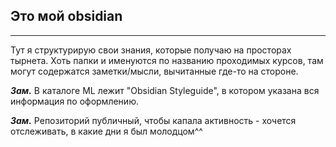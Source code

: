 ## Это мой obsidian
---
Тут я структурирую свои знания, которые получаю на просторах тырнета. Хоть папки и именуются по названию проходимых курсов, там могут содержатся заметки/мысли, вычитанные где-то на стороне.

***Зам.*** В каталоге ML лежит "Obsidian Styleguide", в котором указана вся информация по оформлению.

***Зам.*** Репозиторий публичный, чтобы капала активность - хочется отслеживать, в какие дни я был молодцом^^



